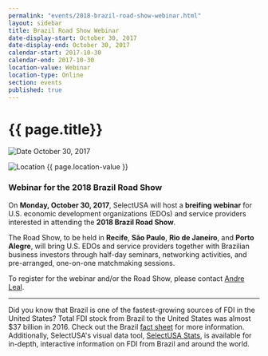 ```yaml
---
permalink: "events/2018-brazil-road-show-webinar.html"
layout: sidebar
title: Brazil Road Show Webinar
date-display-start: October 30, 2017
date-display-end: October 30, 2017
calendar-start: 2017-10-30
calendar-end: 2017-10-30
location-value: Webinar
location-type: Online
section: events
published: true
---
```


# {{ page.title}}

![Date](https://google.github.io/material-design-icons/action/svg/design/ic_event_24px.svg "Date") October 30, 2017

![Location](http://google.github.io/material-design-icons/social/svg/design/ic_location_city_24px.svg "Location") {{ page.location-value }}

### Webinar for the 2018 Brazil Road Show

On **Monday, October 30, 2017**, SelectUSA will host a **breifing webinar** for U.S. economic development organizations (EDOs) and service providers interested in attending the **2018 Brazil Road Show**.

The Road Show, to be held in **Recife**, **São Paulo**, **Rio de Janeiro**, and **Porto Alegre**, will bring U.S. EDOs and service providers together with Brazilian business investors through half-day seminars, networking activities, and pre-arranged, one-on-one matchmaking sessions.

To register for the webinar and/or the Road Show, please contact [Andre Leal](mailto:andre.leal@trade.gov).

---

Did you know that Brazil is one of the fastest-growing sources of FDI in the United States? Total FDI stock from Brazil to the United States was almost $37 billion in 2016. Check out the Brazil [fact sheet](https://www.selectusa.gov/country-fact-sheet/Brazil) for more information. Additionally, SelectUSA's visual data tool, [SelectUSA Stats](https://www.selectusa.gov/selectusa-stats), is available for in-depth, interactive information on FDI from Brazil and around the world.
